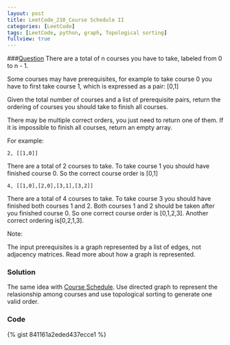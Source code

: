 ```yaml
---
layout: post
title: LeetCode_210_Course Schedule II
categories: [LeetCode]
tags: [LeetCode, python, graph, Topological sorting]
fullview: true
---
```

###[Question](https://leetcode.com/problems/course-schedule-ii/)
There are a total of n courses you have to take, labeled from 0 to n - 1.

Some courses may have prerequisites, for example to take course 0 you have to first take course 1, which is expressed as a pair: [0,1]

Given the total number of courses and a list of prerequisite pairs, return the ordering of courses you should take to finish all courses.

There may be multiple correct orders, you just need to return one of them. If it is impossible to finish all courses, return an empty array.

For example:

	2, [[1,0]]
There are a total of 2 courses to take. To take course 1 you should have finished course 0. So the correct course order is [0,1]
	
	4, [[1,0],[2,0],[3,1],[3,2]]
There are a total of 4 courses to take. To take course 3 you should have finished both courses 1 and 2. Both courses 1 and 2 should be taken after you finished course 0. So one correct course order is [0,1,2,3]. Another correct ordering is[0,2,1,3].

Note:

The input prerequisites is a graph represented by a list of edges, not adjacency matrices. Read more about how a graph is represented.

### Solution
The same idea with [Course Schedule](http://qianrenzhou.me/leetcode/2016/01/01/LeetCode_207_Course%20Schedule.html). Use directed graph to represent the relasionship among courses and use topological sorting to generate one valid order. 
           
### Code
{% gist 841161a2eded437ecce1 %}
